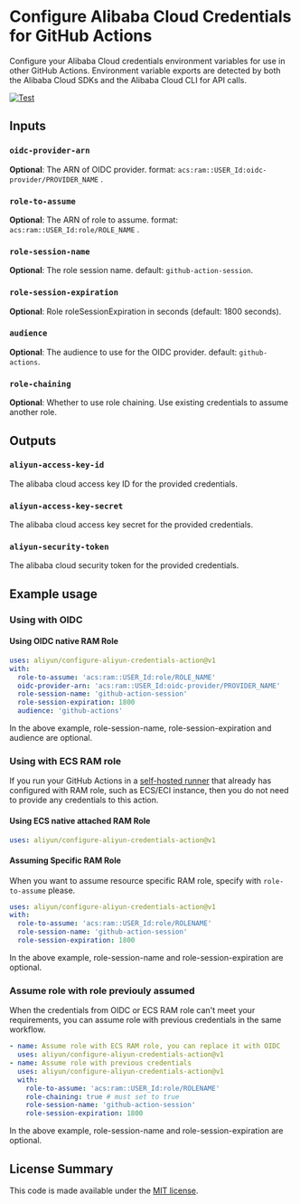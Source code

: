 # Configure Alibaba Cloud Credentials for GitHub Actions

Configure your Alibaba Cloud credentials environment variables for use in other GitHub Actions.
Environment variable exports are detected by both the Alibaba Cloud SDKs and the Alibaba Cloud CLI for API calls.

[![Test](https://github.com/aliyun/configure-aliyun-credentials-action/actions/workflows/test.yaml/badge.svg)](https://github.com/aliyun/configure-aliyun-credentials-action/actions/workflows/test.yaml)

## Inputs

### `oidc-provider-arn`

**Optional**: The ARN of OIDC provider. format: `acs:ram::USER_Id:oidc-provider/PROVIDER_NAME` .

### `role-to-assume`

**Optional**: The ARN of role to assume. format: `acs:ram::USER_Id:role/ROLE_NAME` .

### `role-session-name`
**Optional**: The role session name. default: `github-action-session`.

### `role-session-expiration`
**Optional**: Role roleSessionExpiration in seconds (default: 1800 seconds).

### `audience`

**Optional**: The audience to use for the OIDC provider. default: `github-actions`.

### `role-chaining`
**Optional**: Whether to use role chaining. Use existing credentials to assume another role.

## Outputs

### `aliyun-access-key-id`

The alibaba cloud access key ID for the provided credentials.

### `aliyun-access-key-secret`

The alibaba cloud access key secret for the provided credentials.

### `aliyun-security-token`

The alibaba cloud security token for the provided credentials.

## Example usage

### Using with OIDC

#### Using OIDC native RAM Role

```yaml
uses: aliyun/configure-aliyun-credentials-action@v1
with:
  role-to-assume: 'acs:ram::USER_Id:role/ROLE_NAME'
  oidc-provider-arn: 'acs:ram::USER_Id:oidc-provider/PROVIDER_NAME'
  role-session-name: 'github-action-session'
  role-session-expiration: 1800
  audience: 'github-actions'
```
In the above example, role-session-name, role-session-expiration and audience are optional.

### Using with ECS RAM role

If you run your GitHub Actions in a [self-hosted runner](https://help.github.com/en/actions/hosting-your-own-runners/about-self-hosted-runners)
that already has configured with RAM role, such as ECS/ECI instance, then you do not need
to provide any credentials to this action.

#### Using ECS native attached RAM Role

```yaml
uses: aliyun/configure-aliyun-credentials-action@v1
```

#### Assuming Specific RAM Role

When you want to assume resource specific RAM role, specify with `role-to-assume` please.

```yaml
uses: aliyun/configure-aliyun-credentials-action@v1
with:
  role-to-assume: 'acs:ram::USER_Id:role/ROLENAME'
  role-session-name: 'github-action-session'
  role-session-expiration: 1800
```
In the above example, role-session-name and role-session-expiration are optional.

### Assume role with role previouly assumed

When the credentials from OIDC or ECS RAM role can't meet your requirements, you can assume role with previous credentials in the same workflow.

```yaml
- name: Assume role with ECS RAM role, you can replace it with OIDC
  uses: aliyun/configure-aliyun-credentials-action@v1
- name: Assume role with previous credentials
  uses: aliyun/configure-aliyun-credentials-action@v1
  with:
    role-to-assume: 'acs:ram::USER_Id:role/ROLENAME'
    role-chaining: true # must set to true
    role-session-name: 'github-action-session'
    role-session-expiration: 1800
```
In the above example, role-session-name and role-session-expiration are optional.

## License Summary

This code is made available under the [MIT license](LICENSE).
